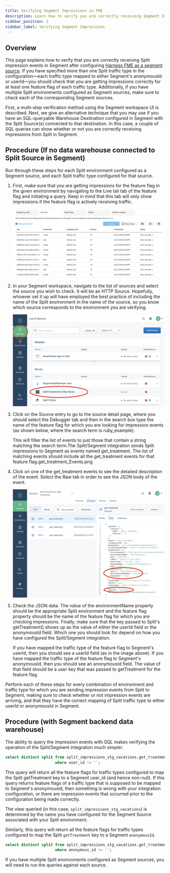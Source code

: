 ```yaml
---
title: Verifying Segment Impressions in FME
description: Learn how to verify you are correctly receiving Segment Impressions in Harness FME.
sidebar_position: 2
sidebar_label: Verifying Segment Impressions
---
```


## Overview

This page explains how to verify that you are correctly receiving Split impression events in Segment after configuring [Harness FME as a segment source](/docs/feature-management-experimentation/integrations/segment#harness-fme-as-a-source). If you have specified more than one Split traffic type in the configuration—each traffic type mapped to either Segment's anonymousId or userId—you should check that you are getting impressions correctly for at least one feature flag of each traffic type. Additionally, if you have multiple Split environments configured as Segment sources, make sure to check each of the corresponding Segment sources.

First, a multi-step verification method using the Segment workspace UI is described. Next, we give an alternative technique that you may use if you have an SQL-queryable Warehouse Destination configured in Segment with the Split Source(s) connected to that destination. In this case, a couple of SQL queries can show whether or not you are correctly receiving impressions from Split in Segment. 

## Procedure (If no data warehouse connected to Split Source in Segment)

Run through these steps for each Split environment configured as a Segment source, and each Split traffic type configured for that source.

1. First, make sure that you are getting impressions for the feature flag in the given environment by navigating to the Live tail tab of the feature flag and initiating a query. Keep in mind that this tab will only show impressions if the feature flag is actively receiving traffic.

   ![](../static/impressions.png)

1. In your Segment workspace, navigate to the list of sources and select the source you wish to check. It will be an HTTP Source. Hopefully, whoever set it up will have employed the best practice of including the name of the Split environment in the name of the source, so you know which source corresponds to the environment you are verifying.

   ![](../static/segment-sources.png)

1. Click on the Source entry to go to the source detail page, where you should select the Debugger tab and then in the search box type the name of the feature flag for which you are looking for impression events (as shown below, where the search term is ruby_example). 

   This will filter the list of events to just those that contain a string matching the search term.The Split/Segment integration sends Split impressions to Segment as events named get_treatment. The list of matching events should include all the get_treatment events for that feature flag.get_treatment_Events.png

1. Click on one of the get_treatment events to see the detailed description of the event. Select the Raw tab in order to see the JSON body of the event.

   ![](../static/events-details.png)

1. Check the JSON data. The value of the environmentName property should be the appropriate Split environment and the feature flag property should be the name of the feature flag for which you are checking impressions. Finally, make sure that the key passed to Split's getTreatment() shows up as the value of either the userId field or the anonymousId field. Which one you should look for depend on how you have configured the Split/Segment integration. 

   If you have mapped the traffic type of the feature flag to Segment's userId, then you should see a userId field (as in the image above). If you have mapped the traffic type of the feature flag to Segment's anonymousId, then you should see an anonymousId field. The value of that field should be a user key that was passed to getTreatment for the feature flag.

Perform each of these steps for every combination of environment and traffic type for which you are sending impression events from Split to Segment, making sure to check whether or not impression events are arriving, and that they have the correct mapping of Split traffic type to either userId or anonymousId in Segment.

## Procedure (with Segment backend data warehouse)

The ability to query the impression events with SQL makes verifying the operation of the Split/Segment integration much simpler. 

```sql
select distinct split from split_impressions_stg_vacations.get_treatment 
                      where user_id != '';
```

This query will return all the feature flags for traffic types configured to map the Split getTreatment key to a Segment user_id (and hence non-null). If this query returns feature flags of a traffic type that is supposed to be mapped to Segment's anonymousId, then something is wrong with your integration configuration, or there are impression events that occurred prior to the configuration being made correctly. 

The view queried (in this case, `split_impressions_stg_vacations`) is determined by the name you have configured for the Segment Source associated with your Split environment. 

Similarly, this query will return all the feature flags for traffic types configured to map the Split `getTreatment` key to a Segment `anonymousId`. 

```sql
select distinct split from split_impressions_stg_vacations.get_treatment 
                      where anonymous_id != '';
```

If you have multiple Split environments configured as Segment sources, you will need to run the queries against each source.

